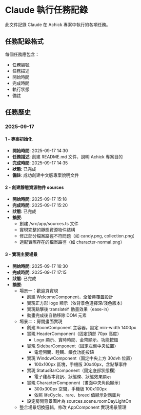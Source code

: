 # Claude 執行任務記錄

此文件記錄 Claude 在 Achick 專案中執行的各項任務。

## 任務記錄格式

每個任務應包含：
- 任務編號
- 任務描述
- 開始時間
- 完成時間
- 執行狀態
- 備註

## 任務歷史

### 2025-09-17

#### 1 - 專案初始化
- **開始時間**: 2025-09-17 14:30
- **任務描述**: 創建 README.md 文件，說明 Achick 專案目的
- **完成時間**: 2025-09-17 14:35
- **狀態**: 已完成
- **備註**: 成功創建中文版專案說明文件

#### 2 - 創建靜態資源物件 sources
- **開始時間**: 2025-09-17 15:18
- **完成時間**: 2025-09-17 15:20
- **狀態**: 已完成
- **摘要**:
  - 創建 /src/app/sources.ts 文件
  - 實現完整的靜態資源物件結構
  - 修正部分檔案路徑不符問題（如 candy.png, collection.png）
  - 適配實際存在的檔案路徑（如 character-normal.png）

#### 3 - 實現主要場景
- **開始時間**: 2025-09-17 16:30
- **完成時間**: 2025-09-17 17:15
- **狀態**: 已完成
- **摘要**:
  - 場景一：歡迎頁實現
    - 創建 WelcomeComponent，全螢幕覆蓋設計
    - 實現正方形 logo 顯示（依背景色選擇深/淺色版本）
    - 實現點擊後 translateY 動畫效果（ease-in）
    - 動畫完成後自動移除 DOM 元素
  - 場景二：房間畫面實現
    - 創建 RoomComponent 主容器，設定 min-width 1400px
    - 實現 HeaderComponent（固定頂部 70px 高度）
      - Logo 顯示、實時時間、金幣顯示、功能按鈕
    - 實現 SidebarComponent（固定左側中央位置）
      - 電燈開關、睡眠、餵食功能按鈕
    - 實現 WindowComponent（固定中央上方 30dvh 位置）
      - 100x100px 區塊，手機版 30x40px，含點擊事件
    - 實現 StatusBarComponent（固定底部狀態欄）
      - 電子雞基本資訊、狀態條、狀態效果顯示
    - 實現 CharacterComponent（畫面中央角色顯示）
      - 300x300px 空間，手機版 100x100px
      - 依照 lifeCycle、rare、breed 值顯示對應圖片
    - 設定房間背景圖片為 sources.scene.roomDayLightOn
  - 整合場景切換邏輯，修改 AppComponent 實現場景管理
